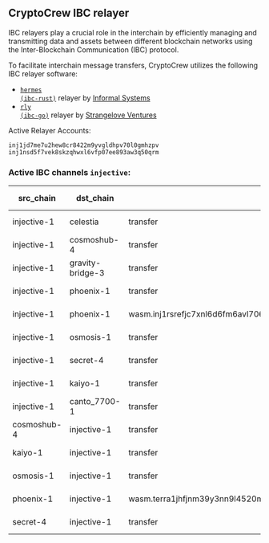 ## CryptoCrew IBC relayer
IBC relayers play a crucial role in the interchain by efficiently managing and transmitting data and assets between different blockchain networks using the Inter-Blockchain Communication (IBC) protocol.

To facilitate interchain message transfers, CryptoCrew utilizes the following IBC relayer software: 
- <a href="https://github.com/informalsystems/hermes"><code>hermes (ibc-rust)</code></a> relayer by [Informal Systems](https://github.com/informalsystems)
- <a href="https://github.com/cosmos/relayer"><code>rly (ibc-go)</code></a> relayer by [Strangelove Ventures](https://github.com/strangelove-ventures)

Active Relayer Accounts:
```
inj1jd7me7u2hew8cr8422m9yvgldhpv70l0gmhzpv
inj1nsd5f7vek8skzqhwxl6vfp07ee893aw3q50qrm
```

### Active IBC channels `injective`:
| src_chain | dst_chain | IBC port | IBC channel |
| --------------- | --------------- | ------------ | ------------------- |
| injective-1 | celestia | transfer | channel-152 |
| injective-1 | cosmoshub-4 | transfer | channel-1 |
| injective-1 | gravity-bridge-3 | transfer | channel-100 |
| injective-1 | phoenix-1 | transfer | channel-104 |
| injective-1 | phoenix-1 | wasm.inj1rsrefjc7xnl6d6fm6avl706nu5y6nkpxffyevq | channel-105 |
| injective-1 | osmosis-1 | transfer | channel-8 |
| injective-1 | secret-4 | transfer | channel-88 |
| injective-1 | kaiyo-1 | transfer | channel-98 |
| injective-1 | canto_7700-1 | transfer | channel-99 |
| cosmoshub-4 | injective-1 | transfer | channel-220 |
| kaiyo-1 | injective-1 | transfer | channel-54 |
| osmosis-1 | injective-1 | transfer | channel-122 |
| phoenix-1 | injective-1 | wasm.terra1jhfjnm39y3nn9l4520mdn4k5mw23nz0674c4gsvyrcr90z9tqcvst22fce | channel-91 |
| secret-4 | injective-1 | transfer | channel-23 |